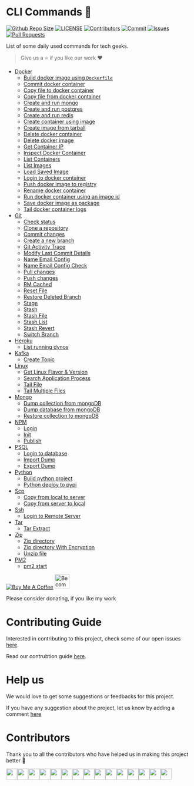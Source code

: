 # CLI Commands :bookmark:

[![Github Repo Size](https://img.shields.io/github/repo-size/arshadkazmi42/ak-cli.svg)](https://github.com/arshadkazmi42/ak-cli)
[![LICENSE](https://img.shields.io/github/license/arshadkazmi42/ak-cli.svg)](https://github.com/arshadkazmi42/ak-cli/LICENSE)
[![Contributors](https://img.shields.io/github/contributors/arshadkazmi42/ak-cli.svg)](https://github.com/arshadkazmi42/ak-cli/graphs/contributors)
[![Commit](https://img.shields.io/github/last-commit/arshadkazmi42/ak-cli.svg)](https://github.com/arshadkazmi42/ak-cli/commits/master)
[![Issues](https://img.shields.io/github/issues/arshadkazmi42/ak-cli.svg)](https://github.com/arshadkazmi42/ak-cli/issues)
[![Pull Requests](https://img.shields.io/github/issues-pr/arshadkazmi42/ak-cli.svg)](https://github.com/arshadkazmi42/ak-cli/pulls)

List of some daily used commands for tech geeks.

> Give us a :star: if you like our work :heart:

- [Docker](commands/docker#docker-point_left)
  - [Build docker image using `Dockerfile`](commands/docker/docker-build-image-with-dockerfile.md)
  - [Commit docker container](commands/docker/docker-container-commit.md)
  - [Copy file to docker container](commands/docker/docker-cp.md)
  - [Copy file from docker container](commands/docker/docker-cp-from-container.md)
  - [Create and run mongo](commands/docker/docker-mongo-create.md)
  - [Create and run postgres](commands/docker/docker-postgres-create.md)
  - [Create and run redis](commands/docker/docker-redis-create.md)
  - [Create container using image](commands/docker/docker-container-create.md)
  - [Create image from tarball](commands/docker/docker-import.md)
  - [Delete docker container](commands/docker/docker-container-rm.md)
  - [Delete docker image](commands/docker/docker-image-rm.md)
  - [Get Container IP](commands/docker/docker-container-ip.md)
  - [Inspect Docker Container](commands/docker/docker-inspect.md)
  - [List Containers](commands/docker/docker-container-list.md)
  - [List Images](commands/docker/docker-images-list.md)
  - [Load Saved Image](commands/docker/docker-load.md)
  - [Login to docker container](commands/docker/docker-login.md)
  - [Push docker image to registry](commands/docker/docker-push.md)
  - [Rename docker container](commands/docker/docker-rename.md)
  - [Run docker container using an image id](commands/docker/docker-run.md)
  - [Save docker image as package](commands/docker/docker-save.md)
  - [Tail docker container logs](commands/docker/docker-logs-tail.mdS)
- [Git](commands/git#git-point_left)
  - [Check status](commands/git/git-status.md)
  - [Clone a repository](commands/git/git-clone-repo.md)
  - [Commit changes](commands/git/git-commit.md)
  - [Create a new branch](commands/git/git-new-branch.md)
  - [Git Activity Trace](commands/git/git-reflog.md)
  - [Modify Last Commit Details](commands/git/git-commit-amend.md)
  - [Name Email Config](commands/git/git-name-email-config.md)
  - [Name Email Config Check](commands/git/git-name-email-config-check.md)
  - [Pull changes](commands/git/git-pull.md)
  - [Push changes](commands/git/git-push.md)
  - [RM Cached](commands/git/git-rm-cached.md)
  - [Reset File](commands/git/git-reset.md)
  - [Restore Deleted Branch](commands/git/git-restore-branch.md)
  - [Stage](commands/git/git-stage.md)
  - [Stash](commands/git/git-stash.md)
  - [Stash File](commands/git/git-stash-file.md)
  - [Stash List](commands/git/git-stash-list.md)
  - [Stash Revert](commands/git/git-stash-revert.md)
  - [Switch Branch](commands/git/git-switch-branch.md)
- [Heroku](commands/heroku#heroku-point_left)
  - [List running dynos](commands/heroku/heroku-ps.md)
- [Kafka](commands/kafka#kafka-point_left)
  - [Create Topic](commands/kafka/kafka.md)
- [Linux](commands/linux#linux-point_left)
  - [Get Linux Flavor & Version](commands/linux/get-linux-flavor-version.md)
  - [Search Application Process](commands/linux/search-application-process.md)
  - [Tail File](commands/linux/tail-one-file.md)
  - [Tail Multiple Files](commands/linux/tail-multiple-files.md)
- [Mongo](commands/mongo#mongo-point_left)
  - [Dump collection from mongoDB](commands/mongo/mongo-dump-collection.md)
  - [Dump database from mongoDB](commands/mongo/mongo-dump-database.md)
  - [Restore collection to mongoDB](commands/mongo/mongo-restore-collection.md)
- [NPM](commands/npm#npm-point_left)
  - [Login](commands/npm/npm-login.md)
  - [Init](commands/npm/npm-init.md)
  - [Publish](commands/npm/npm-publish.md)
- [PSQL](commands/psql#psql-point_left)
  - [Login to database](commands/psql/login-database.md)
  - [Import Dump](commands/psql/import-dump.md)
  - [Export Dump](commands/psql/export-dump.md)
- [Python](commands/python#python-point_left)
  - [Build python project](commands/python/python-build.md)
  - [Python deploy to pypi](commands/python/python-deploy-pypi.md)
- [Scp](commands/scp#scp-point_left)
  - [Copy from local to server](commands/scp/scp-local-to-server.md)
  - [Copy from server to local](commands/scp/scp-server-to-local.md)
- [Ssh](commands/ssh#ssh-point_left)
  - [Login to Remote Server](commands/ssh/ssh-server.md)
- [Tar](commands/tar#tar-point_left)
  - [Tar Extract](commands/tar/extract.md)
- [Zip](commands/zip#zip-point_left)
  - [Zip directory](commands/zip/zip-command.md)
  - [Zip directory With Encryption](commands/zip/zip-command-encryption.md)
  - [Unzip file](commands/zip/unzip-command.md)
- [PM2](commands/pm2#pm2-point_left)
  - [pm2 start](commands/pm2/pm2-start.md)

<a href="https://www.buymeacoffee.com/arshadkazmi42" target="_blank"><img src="https://www.buymeacoffee.com/assets/img/custom_images/orange_img.png" alt="Buy Me A Coffee" style="height: auto !important;width: auto !important;" ></a>
<a href="https://www.patreon.com/bePatron?u=15454240" target="_blank"><img src="https://c5.patreon.com/external/logo/become_a_patron_button.png" alt="Become a Patron!" height="40"></a>

Please consider donating, if you like my work

# Contributing Guide

Interested in contributing to this project, check some of our open issues [here](https://github.com/arshadkazmi42/ak-cli/issues).

Read our contrubtion guide [here](CONTRIBUTING.md).

# Help us

We would love to get some suggestions or feedbacks for this project.

If you have any suggestion about the project, let us know by adding a comment [here](https://github.com/arshadkazmi42/ak-cli/issues/39)

# Contributors

Thank you to all the contributors who have helped us in making this project better 🙌

<a href="https://github.com/arshadkazmi42"><img src="https://github.com/arshadkazmi42.png" width="30" /></a><a href="https://github.com/SakshayMahna"><img src="https://github.com/SakshayMahna.png" width="30" /></a><a href="https://github.com/alpha-gamma"><img src="https://github.com/alpha-gamma.png" width="30" /></a><a href="https://github.com/sinumohan"><img src="https://github.com/sinumohan.png" width="30" /></a><a href="https://github.com/7jones"><img src="https://github.com/7jones.png" width="30" /></a><a href="https://github.com/xFreed0m"><img src="https://github.com/xFreed0m.png" width="30" /></a><a href="https://github.com/iDG772Mn"><img src="https://github.com/iDG772Mn.png" width="30" /></a><a href="https://github.com/ryserCar"><img src="https://github.com/ryserCar.png" width="30" /></a><a href="https://github.com/AmishNick"><img src="https://github.com/AmishNick.png" width="30" /></a><a href="https://github.com/Logik-Dev"><img src="https://github.com/Logik-Dev.png" width="30" /></a><a href="https://github.com/JeremyManuel"><img src="https://github.com/JeremyManuel.png" width="30" /></a><a href="https://github.com/KurtLehnardt"><img src="https://github.com/KurtLehnardt.png" width="30" /></a><a href="https://github.com/marieram"><img src="https://github.com/marieram.png" width="30" /></a><a href="https://github.com/Rafaellarsa"><img src="https://github.com/Rafaellarsa.png" width="30" /></a><a href="https://github.com/ssd71"><img src="https://github.com/ssd71.png" width="30" /></a>

